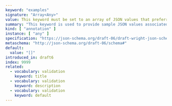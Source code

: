 ```yaml
---
keyword: "examples"
signature: "Array<Any>"
value: This keyword must be set to an array of JSON values that preferrably successfully validates against the corresponding subschema
summary: "This keyword is used to provide sample JSON values associated with a particular schema, for the purpose of illustrating usage."
kind: [ "annotation" ]
instance: [ "any" ]
specification: "https://json-schema.org/draft-06/draft-wright-json-schema-validation-01#rfc.section.7.4"
metaschema: "http://json-schema.org/draft-06/schema#"
default:
  value: "[]"
introduced_in: draft6
index: 9999
related:
  - vocabulary: validation
    keyword: title
  - vocabulary: validation
    keyword: description
  - vocabulary: validation
    keyword: default
---
```

